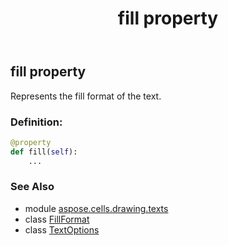 ﻿---
title: fill property
second_title: Aspose.Cells for Python via .NET API References
description: 
type: docs
weight: 100
url: /aspose.cells.drawing.texts/textoptions/fill/
is_root: false
---

## fill property


Represents the fill format of the text.
### Definition:
```python
@property
def fill(self):
    ...
```

### See Also
* module [aspose.cells.drawing.texts](../../)
* class [FillFormat](/cells/python-net/aspose.cells.drawing/fillformat)
* class [TextOptions](/cells/python-net/aspose.cells.drawing.texts/textoptions)
